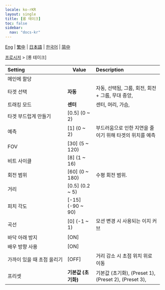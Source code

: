 ```yaml
---
locale: ko-rKR
layout: single
title: [롱 테이크]
toc: false
sidebar:
  nav: "docs-kr"
---
```

[Eng](/dancexr/menu/2025.4/motion/long_take) | [繁中](/tw/dancexr/menu/2025.4/motion/long_take) | [日本語](/jp/dancexr/menu/2025.4/motion/long_take) | [한국어](/kr/dancexr/menu/2025.4/motion/long_take) | [简中](/zh/dancexr/menu/2025.4/motion/long_take)

[프로시저](../menu#프로시저) > [롱 테이크]



| Setting | Value | Description |
| :--- | --- | :--- |
|<nobr>메인에 할당</nobr>|| 
|<nobr>타겟 선택</nobr>| **자동** | 자동, 선택됨, 그룹, 회전, 회전 + 그룹, 무대 중앙,  |
|<nobr>트래킹 모드</nobr>| **센터** | 센터, 머리, 가슴,  |
|<nobr>타겟 부드럽게 만들기</nobr>| [0.5] (0 ~ 2) | 
|<nobr>예측</nobr>| [1] (0 ~ 2) | 부드러움으로 인한 지연을 줄이기 위해 타겟의 위치를 예측
|<nobr>FOV</nobr>| [30] (5 ~ 120) | 
|<nobr>비트 사이클</nobr>| [8] (1 ~ 16) | 
|<nobr>회전 범위</nobr>| [60] (0 ~ 180) | 수평 회전 범위.
|<nobr>거리</nobr>| [0.5] (0.2 ~ 5) | 
|<nobr>피치 각도</nobr>| [-15] (-90 ~ 90) | 
|<nobr>곡선</nobr>| [0] (-1 ~ 1) | 모션 변경 시 사용되는 이지 커브
|<nobr>바닥 아래 방지</nobr>| [ON] | 
|<nobr>배우 방향 사용</nobr>| [ON] | 
|<nobr>가까이 있을 때 초점 올리기</nobr>| [OFF] | 거리 감소 시 초점 위치 위로 이동
|<nobr>프리셋</nobr>| **기본값 (초기화)** | 기본값 (초기화), (Preset 1), (Preset 2), (Preset 3),  |
